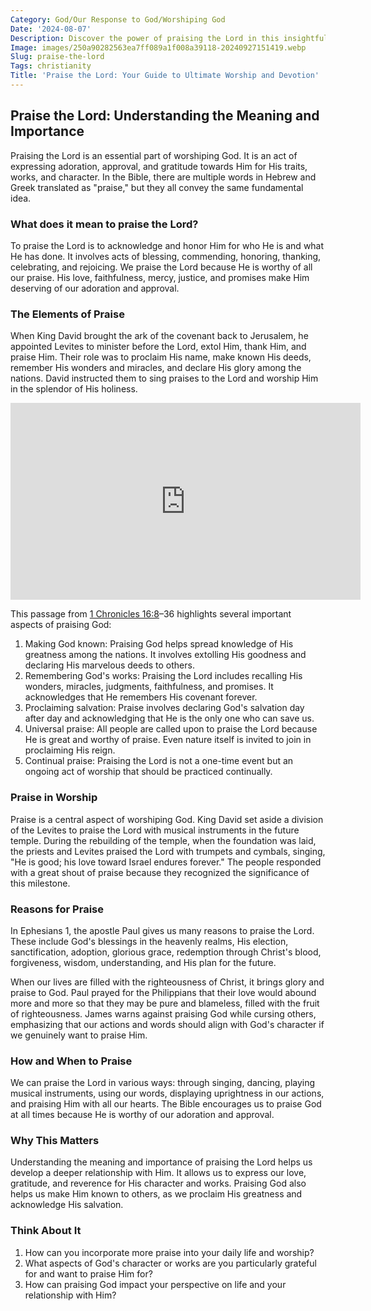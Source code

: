 ```yaml
---
Category: God/Our Response to God/Worshiping God
Date: '2024-08-07'
Description: Discover the power of praising the Lord in this insightful article that explores the significance and impact of expressing gratitude and devotion. Join us in reflecting on the blessings that come from praising the Lord.
Image: images/250a90282563ea7ff089a1f008a39118-20240927151419.webp
Slug: praise-the-lord
Tags: christianity
Title: 'Praise the Lord: Your Guide to Ultimate Worship and Devotion'
---
```


## Praise the Lord: Understanding the Meaning and Importance

Praising the Lord is an essential part of worshiping God. It is an act of expressing adoration, approval, and gratitude towards Him for His traits, works, and character. In the Bible, there are multiple words in Hebrew and Greek translated as "praise," but they all convey the same fundamental idea.

### What does it mean to praise the Lord?

To praise the Lord is to acknowledge and honor Him for who He is and what He has done. It involves acts of blessing, commending, honoring, thanking, celebrating, and rejoicing. We praise the Lord because He is worthy of all our praise. His love, faithfulness, mercy, justice, and promises make Him deserving of our adoration and approval.

### The Elements of Praise

When King David brought the ark of the covenant back to Jerusalem, he appointed Levites to minister before the Lord, extol Him, thank Him, and praise Him. Their role was to proclaim His name, make known His deeds, remember His wonders and miracles, and declare His glory among the nations. David instructed them to sing praises to the Lord and worship Him in the splendor of His holiness.


<iframe width="560" height="315" src="https://www.youtube.com/embed/f2oxGYpuLkw" frameborder="0" allow="autoplay; encrypted-media" allowfullscreen></iframe>


This passage from [1 Chronicles 16:8](https://www.bibleref.com/1-Chronicles/16/1-Chronicles-16-8.html)–36 highlights several important aspects of praising God:

1. Making God known: Praising God helps spread knowledge of His greatness among the nations. It involves extolling His goodness and declaring His marvelous deeds to others.
2. Remembering God's works: Praising the Lord includes recalling His wonders, miracles, judgments, faithfulness, and promises. It acknowledges that He remembers His covenant forever.
3. Proclaiming salvation: Praise involves declaring God's salvation day after day and acknowledging that He is the only one who can save us.
4. Universal praise: All people are called upon to praise the Lord because He is great and worthy of praise. Even nature itself is invited to join in proclaiming His reign.
5. Continual praise: Praising the Lord is not a one-time event but an ongoing act of worship that should be practiced continually.

### Praise in Worship

Praise is a central aspect of worshiping God. King David set aside a division of the Levites to praise the Lord with musical instruments in the future temple. During the rebuilding of the temple, when the foundation was laid, the priests and Levites praised the Lord with trumpets and cymbals, singing, "He is good; his love toward Israel endures forever." The people responded with a great shout of praise because they recognized the significance of this milestone.

### Reasons for Praise

In Ephesians 1, the apostle Paul gives us many reasons to praise the Lord. These include God's blessings in the heavenly realms, His election, sanctification, adoption, glorious grace, redemption through Christ's blood, forgiveness, wisdom, understanding, and His plan for the future.

When our lives are filled with the righteousness of Christ, it brings glory and praise to God. Paul prayed for the Philippians that their love would abound more and more so that they may be pure and blameless, filled with the fruit of righteousness. James warns against praising God while cursing others, emphasizing that our actions and words should align with God's character if we genuinely want to praise Him.

### How and When to Praise

We can praise the Lord in various ways: through singing, dancing, playing musical instruments, using our words, displaying uprightness in our actions, and praising Him with all our hearts. The Bible encourages us to praise God at all times because He is worthy of our adoration and approval.

### Why This Matters

Understanding the meaning and importance of praising the Lord helps us develop a deeper relationship with Him. It allows us to express our love, gratitude, and reverence for His character and works. Praising God also helps us make Him known to others, as we proclaim His greatness and acknowledge His salvation.

### Think About It

1. How can you incorporate more praise into your daily life and worship?
2. What aspects of God's character or works are you particularly grateful for and want to praise Him for?
3. How can praising God impact your perspective on life and your relationship with Him?